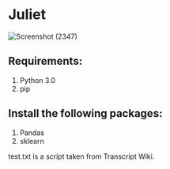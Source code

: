 # Juliet
![Screenshot (2347)](https://user-images.githubusercontent.com/34811605/133992541-3a2c97e4-9fa1-4c74-998a-51ef23f554a4.png)

## Requirements:
1. Python 3.0
2. pip

## Install the following packages:
1. Pandas
2. sklearn

test.txt is a script taken from Transcript Wiki.

